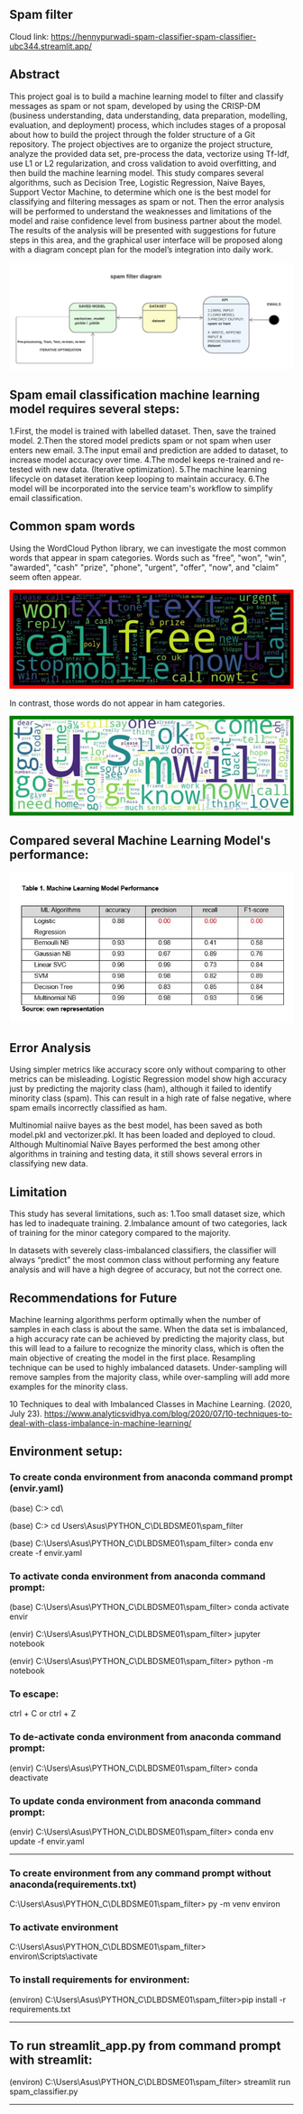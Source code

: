 ## Spam filter

Cloud link: https://hennypurwadi-spam-classifier-spam-classifier-ubc344.streamlit.app/

## Abstract
This project goal is to build a machine learning model to filter and classify messages as spam or 
not spam, developed by using the CRISP-DM (business understanding, data understanding, data 
preparation, modelling, evaluation, and deployment) process, which includes stages of a 
proposal about how to build the project through the folder structure of a Git repository. The project 
objectives are to organize the project structure, analyze the provided data set, pre-process the 
data, vectorize using Tf-Idf, use L1 or L2 regularization, and cross validation to avoid overfitting, 
and then build the machine learning model. This study compares several algorithms, such as 
Decision Tree, Logistic Regression, Naive Bayes, Support Vector Machine, to determine which 
one is the best model for classifying and filtering messages as spam or not. Then the error 
analysis will be performed to understand the weaknesses and limitations of the model and raise 
confidence level from business partner about the model. The results of the analysis will be 
presented with suggestions for future steps in this area, and the graphical user interface will be 
proposed along with a diagram concept plan for the model’s integration into daily work.

![diagram flow](https://github.com/hennypurwadi/spam_classifier/blob/main/spam_filter/docs/images/spam_filter_diagram.jpeg)
## Spam email classification machine learning model requires several steps:
1.First, the model is trained with labelled dataset. Then, save the trained model.
2.Then the stored model predicts spam or not spam when user enters new email.
3.The input email and prediction are added to dataset, to increase model accuracy over time.
4.The model keeps re-trained and re-tested with new data. (Iterative optimization).
5.The machine learning lifecycle on dataset iteration keep looping to maintain accuracy.
6.The model will be incorporated into the service team's workflow to simplify email classification.

## Common spam words
Using the WordCloud Python library, we can investigate the most common words that appear 
in spam categories. Words such as "free”, "won", "win", "awarded", "cash" "prize", "phone",
"urgent", "offer", "now", and "claim" seem often appear.

![diagram flow](https://github.com/hennypurwadi/spam_classifier/blob/main/spam_filter/docs/images/spam_wordcloud.jpeg)

In contrast, those words do not appear in ham categories. 

![diagram flow](https://github.com/hennypurwadi/spam_classifier/blob/main/spam_filter/docs/images/ham_wordcloud.jpeg)

## Compared several Machine Learning Model's performance:

![ML performence](https://github.com/hennypurwadi/spam_classifier/blob/main/spam_filter/docs/images/ML_performance.jpg)

## Error Analysis
Using simpler metrics like accuracy score only without comparing to other metrics can be misleading. Logistic Regression model show high accuracy just by predicting the majority class (ham), although it failed to identify minority class (spam). This can result in a high rate of false negative, where spam emails incorrectly classified as ham. 

Multinomial naiive bayes as the best model, has been saved as both model.pkl and vectorizer.pkl. It has been loaded and deployed to cloud.
Although Multinomial Naïve Bayes performed the best among other algorithms in training and testing data, it still shows several errors in classifying new data.

## Limitation
This study has several limitations, such as: 
1.Too small dataset size, which has led to inadequate training.
2.Imbalance amount of two categories, lack of training for the minor category compared to the majority.   

In datasets with severely class-imbalanced classifiers, the classifier will always “predict” the most common class without performing any feature analysis and will have a high degree of accuracy, but not the correct one.

## Recommendations for Future
Machine learning algorithms perform optimally when the number of samples in each class is about the same. When the data set is imbalanced, a high accuracy rate can be achieved by predicting the majority class, but this will lead to a failure to recognize the minority class, which is often the main objective of creating the model in the first place. Resampling technique can be used to highly imbalanced datasets. Under-sampling will remove samples from the majority class, while over-sampling will add more examples for the minority class. 

10 Techniques to deal with Imbalanced Classes in Machine Learning. (2020, July 23). https://www.analyticsvidhya.com/blog/2020/07/10-techniques-to-deal-with-class-imbalance-in-machine-learning/

## Environment setup:

### To create conda environment from anaconda command prompt (envir.yaml)

(base) C:\> cd\

(base) C:\> cd Users\Asus\PYTHON_C\DLBDSME01\spam_filter

(base) C:\Users\Asus\PYTHON_C\DLBDSME01\spam_filter> conda env create -f envir.yaml

### To activate conda environment from anaconda command prompt:

(base) C:\Users\Asus\PYTHON_C\DLBDSME01\spam_filter> conda activate envir

(envir) C:\Users\Asus\PYTHON_C\DLBDSME01\spam_filter> jupyter notebook

(envir) C:\Users\Asus\PYTHON_C\DLBDSME01\spam_filter> python -m notebook

### To escape:

ctrl + C or ctrl + Z

### To de-activate conda environment from anaconda command prompt:

(envir) C:\Users\Asus\PYTHON_C\DLBDSME01\spam_filter> conda deactivate

### To update conda environment from anaconda command prompt:

(envir) C:\Users\Asus\PYTHON_C\DLBDSME01\spam_filter> conda env update -f envir.yaml

--------------

### To create environment from any command prompt without anaconda(requirements.txt)

C:\Users\Asus\PYTHON_C\DLBDSME01\spam_filter> py -m venv environ

### To activate environment

C:\Users\Asus\PYTHON_C\DLBDSME01\spam_filter> environ\Scripts\activate

### To install requirements for environment:

(environ) C:\Users\Asus\PYTHON_C\DLBDSME01\spam_filter>pip install -r requirements.txt

-------------------

## To run streamlit_app.py from command prompt with streamlit:

(environ) C:\Users\Asus\PYTHON_C\DLBDSME01\spam_filter> streamlit run spam_classifier.py

------------------------
